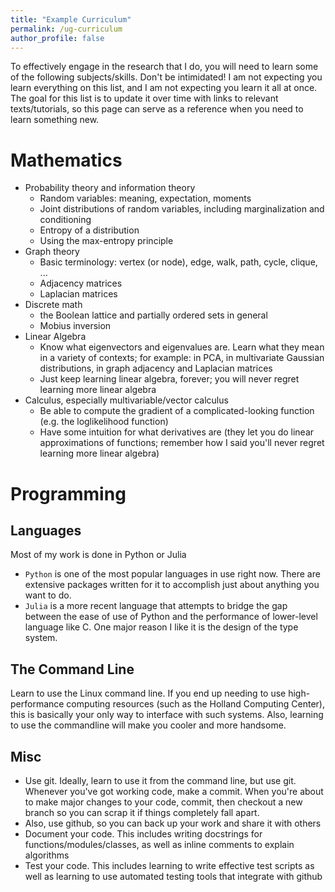```yaml
---
title: "Example Curriculum"
permalink: /ug-curriculum
author_profile: false
---
```


To effectively engage in the research that I do, you will need to learn some of the following subjects/skills. Don't be intimidated! I am not expecting you learn everything on this list, and I am not expecting you learn it all at once. The goal for this list is to update it over time with links to relevant texts/tutorials, so this page can serve as a reference when you need to learn something new.

# Mathematics

* Probability theory and information theory
    * Random variables: meaning, expectation, moments
    * Joint distributions of random variables, including marginalization and conditioning
    * Entropy of a distribution
    * Using the max-entropy principle
* Graph theory
    * Basic terminology: vertex (or node), edge, walk, path, cycle, clique, ...
    * Adjacency matrices
    * Laplacian matrices
* Discrete math
    * the Boolean lattice and partially ordered sets in general
    * Mobius inversion
* Linear Algebra
    * Know what eigenvectors and eigenvalues are. Learn what they mean in a variety of contexts; for example: in PCA, in multivariate Gaussian distributions, in graph adjacency and Laplacian matrices
    * Just keep learning linear algebra, forever; you will never regret learning more linear algebra
* Calculus, especially multivariable/vector calculus
    * Be able to compute the gradient of a complicated-looking function (e.g. the loglikelihood function)
    * Have some intuition for what derivatives are (they let you do linear approximations of functions; remember how I said you'll never regret learning more linear algebra)



# Programming

## Languages
Most of my work is done in Python or Julia
* `Python` is one of the most popular languages in use right now. There are extensive packages written for it to accomplish just about anything you want to do.
* `Julia` is a more recent language that attempts to bridge the gap between the ease of use of Python and the performance of lower-level language like C. One major reason I like it is the design of the type system.

## The Command Line
Learn to use the Linux command line. If you end up needing to use high-performance computing resources (such as the Holland Computing Center), this is basically your only way to interface with such systems. Also, learning to use the commandline will make you cooler and more handsome.

## Misc
* Use git. Ideally, learn to use it from the command line, but use git. Whenever you've got working code, make a commit. When you're about to make major changes to your code, commit, then checkout a new branch so you can scrap it if things completely fall apart.
* Also, use github, so you can back up your work and share it with others
* Document your code. This includes writing docstrings for functions/modules/classes, as well as inline comments to explain algorithms
* Test your code. This includes learning to write effective test scripts as well as learning to use automated testing tools that integrate with github